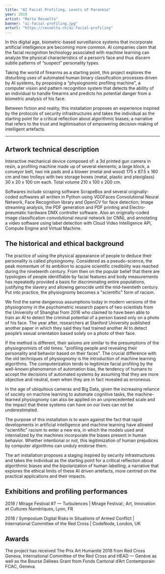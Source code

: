 ```yaml
---
title: "AI Facial Profiling, Levels of Paranoia"
year: 2018
artist: "Marta Revuelta"
banner: "ai-facial-profiling.jpg"
arturl: "https://revuelta.ch/ai-facial-profiling"
---
```


In this digital age, biometric-based surveillance systems that incorporate artificial intelligence are becoming more common. AI companies claim that the facial recognition technology associated with machine learning can analyze the physical characteristics of a person’s face and thus discern subtle patterns of “suspect” personality types.

Taking the world of firearms as a starting point, this project explores the disturbing uses of automated human binary classification processes driven by AI systems, by proposing a “physiognomic profiling machine", a computer vision and pattern recognition system that detects the ability of an individual to handle firearms and predicts his potential danger from a biometric analysis of his face.

Between fiction and reality, this installation proposes an experience inspired by the protocols of security infrastructures and takes the individual as the starting point for a critical reflection about algorithmic biases; a narrative that refers to the trust and legitimisation of empowering decision-making of intelligent artefacts.

***

## Artwork technical description

Interactive mechanical device composed of: a 3d printed gun camera in resin, a profiling machine made up of several elements; a large block, a conveyor belt, two ink pads and a blower (metal and wood) 175 x 67.5 x 160 cm and two trolleys with two storage boxes (metal, plastic and plexiglass)  30 x 20 x 100 cm each. Total volume 210 x 100 x 200 cm.

Softwares include scraping software ScrapeBox and several originally-coded softwares all written in Python using VGGFaces Convolutional Neural Network, Face Recognition library and OpenCV for face detection; Image streaming analysis, the PDF generation and PDF printing and Electro-pneumatic hardware DMX controller software. Also an originally-coded image classification convolutional neural network (or CNN), and annotating a video software using label detection with Cloud Video Intelligence API, Compute Engine and Virtual Machine.

## The historical and ethical background

The practice of using the physical appearance of people to deduce their personality is called physiognomy. Considered as a pseudo-science, the peak momentum of its ambition to acquire scientific credibility was reached during the nineteenth century. From then on the popular belief that there are typologies of people identifiable by facial features and body measurements has repeatedly provided a basis for discriminating entire populations, justifying the slavery and allowing genocide until the mid-twentieth century. Put into practice, the physiognomy becomes a "scientific" form of racism.

We find the same dangerous assumptions today in modern versions of the physiognomy in the psychometric research papers of two scientists from the University of Shanghai from 2016 who claimed to have been able to train an AI to detect the criminal potential of a person based only on a photo of his face. The year after, researchers at Stanford University published another paper in which they said they had trained another AI to detect people’s sexual orientation based solely on a photo of their face.

If the method is different, their axioms are similar to the presumptions of the physiognomists of old times: "profiling people and revealing their personality and behavior based on their faces". The crucial difference with the old techniques of physiognomy is the introduction of machine learning algorithms. The computerization tends to legitimize facial profiling by the well-known phenomenon of automation bias, the tendency of humans to accept the decisions of automated systems by assuming that they are more objective and neutral, even when they are in fact revealed as erroneous.

In the age of ubiquitous cameras and Big Data, given the increasing reliance of society on machine learning to automate cognitive tasks, the machine-learned physiognomy can also be applied on an unprecedented scale and the impact that these systems can have on our lives can not be underestimated.

The purpose of this installation is to warn against the fact that rapid developments in artificial intelligence and machine learning have allowed "scientific" racism to enter a new era, in which the models used and internalized by the machines incorporate the biases present in human behavior. Whether intentional or not, this legitimization of human prejudices by computer algorithms can unduly endorse them.

The art installation proposes a staging inspired by security infrastructures and takes the individual as the starting point for a critical reflection about algorithmic biases and the bipolarization of human labelling; a narrative that explores the ethical limits of these AI driven artefacts, more centred on the practical applications and their impacts.

## Exhibitions and profiling performances

2019 / Mirage Festival #7 — Turbulences | Mirage Festival ; Art, Innovation et Cultures Numériques, Lyon, FR

2018 / Symposium Digital Risks in Situations of Armed Conflict | International Committee of the Red Cross | CodeNode, London, UK

## Awards

The project has received The Prix Art Humanité 2018 from Red Cross Geneva, International Committee of the Red Cross and HEAD — Genève as well as the Bourse Déliees Grant from Fonds Cantonal d’Art Contemporain FCAC, Geneva.
